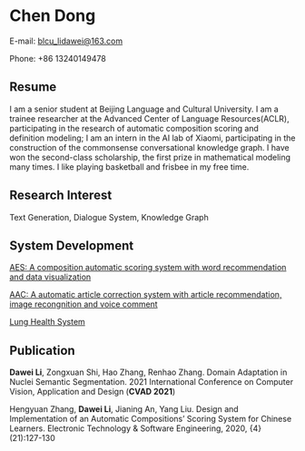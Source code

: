 # Chen Dong
E-mail: blcu_lidawei@163.com

Phone: +86 13240149478

## Resume
I am a senior student at Beijing Language and Cultural University. I am a trainee researcher at the Advanced Center of Language Resources(ACLR), participating in the research of automatic composition scoring and definition modeling; I am an intern in the AI lab of Xiaomi, participating in the construction of the commonsense conversational knowledge graph. I have won the second-class scholarship, the first prize in mathematical modeling many times. I like playing basketball and frisbee in my free time.

## Research Interest
Text Generation, Dialogue System, Knowledge Graph

## System Development
[AES: A composition automatic scoring system with word recommendation and data visualization](https://github.com/David-Li0406/AES-system)

[AAC: A automatic article correction system with article recommendation, image recongnition and voice comment](https://github.com/David-Li0406/AAC-system)

[Lung Health System](https://github.com/Valarzz/Lung-Health-System)

## Publication
**Dawei Li**, Zongxuan Shi, Hao Zhang, Renhao Zhang. Domain Adaptation in Nuclei Semantic Segmentation. 2021 International Conference on Computer Vision, Application and Design (**CVAD 2021**)

Hengyuan Zhang, **Dawei Li**, Jianing An, Yang Liu. Design and Implementation of an Automatic Compositions’ Scoring System for Chinese Learners. Electronic Technology & Software Engineering, 2020, {4} (21):127-130
